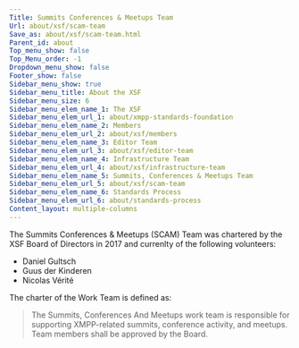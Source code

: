 ```yaml
---
Title: Summits Conferences & Meetups Team
Url: about/xsf/scam-team
Save_as: about/xsf/scam-team.html
Parent_id: about
Top_menu_show: false
Top_Menu_order: -1
Dropdown_menu_show: false
Footer_show: false
Sidebar_menu_show: true
Sidebar_menu_title: About the XSF
Sidebar_menu_size: 6
Sidebar_menu_elem_name_1: The XSF
Sidebar_menu_elem_url_1: about/xmpp-standards-foundation
Sidebar_menu_elem_name_2: Members
Sidebar_menu_elem_url_2: about/xsf/members
Sidebar_menu_elem_name_3: Editor Team
Sidebar_menu_elem_url_3: about/xsf/editor-team
Sidebar_menu_elem_name_4: Infrastructure Team
Sidebar_menu_elem_url_4: about/xsf/infrastructure-team
Sidebar_menu_elem_name_5: Summits, Conferences & Meetups Team
Sidebar_menu_elem_url_5: about/xsf/scam-team
Sidebar_menu_elem_name_6: Standards Process
Sidebar_menu_elem_url_6: about/standards-process
Content_layout: multiple-columns
---
```


The Summits Conferences & Meetups (SCAM) Team was chartered by the XSF Board of Directors in 2017 and currenlty of the
following volunteers:

- Daniel Gultsch
- Guus der Kinderen
- Nicolas Vérité

The charter of the Work Team is defined as:

> The Summits, Conferences And Meetups work team is responsible for supporting XMPP-related summits, conference
> activity, and meetups. Team members shall be approved by the Board.
